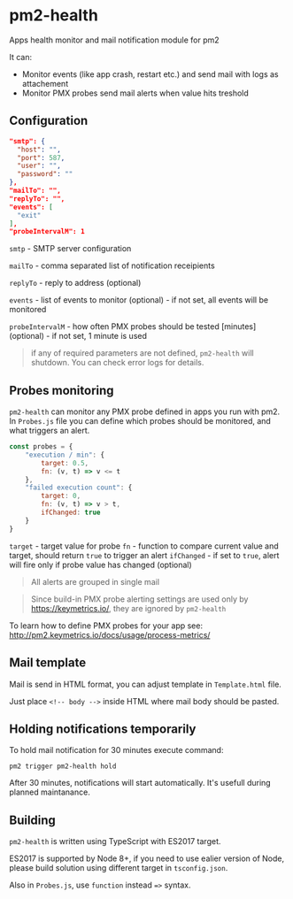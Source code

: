 # pm2-health
Apps health monitor and mail notification module for pm2

It can:
* Monitor events (like app crash, restart etc.) and send mail with logs as attachement
* Monitor PMX probes send mail alerts when value hits treshold

## Configuration

```json
"smtp": {
  "host": "",
  "port": 587,
  "user": "",
  "password": ""
},
"mailTo": "",
"replyTo": "",
"events": [
  "exit"
],
"probeIntervalM": 1
```
`smtp` - SMTP server configuration

`mailTo` - comma separated list of notification receipients

`replyTo` - reply to address (optional)

`events` - list of events to monitor (optional) - if not set, all events will be monitored

`probeIntervalM` - how often PMX probes should be tested [minutes] (optional) - if not set, 1 minute is used

> if any of required parameters are not defined, `pm2-health` will shutdown. You can check error logs for details.

## Probes monitoring

`pm2-health` can monitor any PMX probe defined in apps you run with pm2.
In `Probes.js` file you can define which probes should be monitored, and what triggers an alert.

```js
const probes = {
    "execution / min": {
        target: 0.5,
        fn: (v, t) => v <= t
    },
    "failed execution count": {
        target: 0,
        fn: (v, t) => v > t,
        ifChanged: true
    }
}
```

`target` - target value for probe
`fn` - function to compare current value and target, should return `true` to trigger an alert
`ifChanged` - if set to `true`, alert will fire only if probe value has changed (optional)

> All alerts are grouped in single mail

> Since build-in PMX probe alerting settings are used only by https://keymetrics.io/, they are ignored by `pm2-health`

To learn how to define PMX probes for your app see: http://pm2.keymetrics.io/docs/usage/process-metrics/

## Mail template

Mail is send in HTML format, you can adjust template in `Template.html` file.

Just place `<!-- body -->` inside HTML where mail body should be pasted.

## Holding notifications temporarily

To hold mail notification for 30 minutes execute command:

`pm2 trigger pm2-health hold`

After 30 minutes, notifications will start automatically. It's usefull during planned maintanance.

## Building

`pm2-health` is written using TypeScript with ES2017 target. 

ES2017 is supported by Node 8+, if you need to use ealier version of Node, please build solution using different target in `tsconfig.json`. 

Also in `Probes.js`, use `function` instead `=>` syntax.